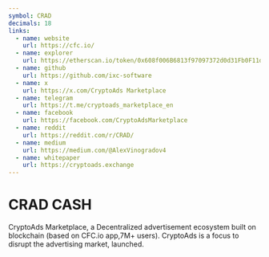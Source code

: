 ```yaml
---
symbol: CRAD
decimals: 18
links:
  - name: website
    url: https://cfc.io/
  - name: explorer
    url: https://etherscan.io/token/0x608f006B6813f97097372d0d31Fb0F11d1CA3E4e
  - name: github
    url: https://github.com/ixc-software
  - name: x
    url: https://x.com/CryptoAds Marketplace
  - name: telegram
    url: https://t.me/cryptoads_marketplace_en
  - name: facebook
    url: https://facebook.com/CryptoAdsMarketplace
  - name: reddit
    url: https://reddit.com/r/CRAD/
  - name: medium
    url: https://medium.com/@AlexVinogradov4
  - name: whitepaper
    url: https://cryptoads.exchange
---
```


# CRAD CASH

CryptoAds Marketplace, a Decentralized advertisement ecosystem built on blockchain (based on CFC.io app,7M+ users). CryptoAds is a focus to disrupt the advertising market, launched.
